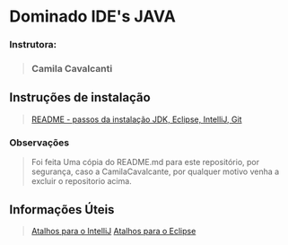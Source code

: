 # Dominado IDE's JAVA
### Instrutora: 
> ### Camila Cavalcanti

## Instruções de instalação
> [README - passos da instalação JDK, Eclipse, IntelliJ, Git](https://github.com/cami-la/curso-dio-dominando-ides-java)

### Observações
> Foi feita Uma cópia do README.md para este repositório, por segurança, caso a CamilaCavalcante, por qualquer motivo venha a excluir o repositorio acima.

## Informações Úteis
> [Atalhos para o IntelliJ](http://www.basef.com.br/index.php/Atalhos_do_IntelliJ_Idea)
> [Atalhos para o Eclipse](http://www.w3big.com/pt/eclipse/eclipse-shortcuts.html)
